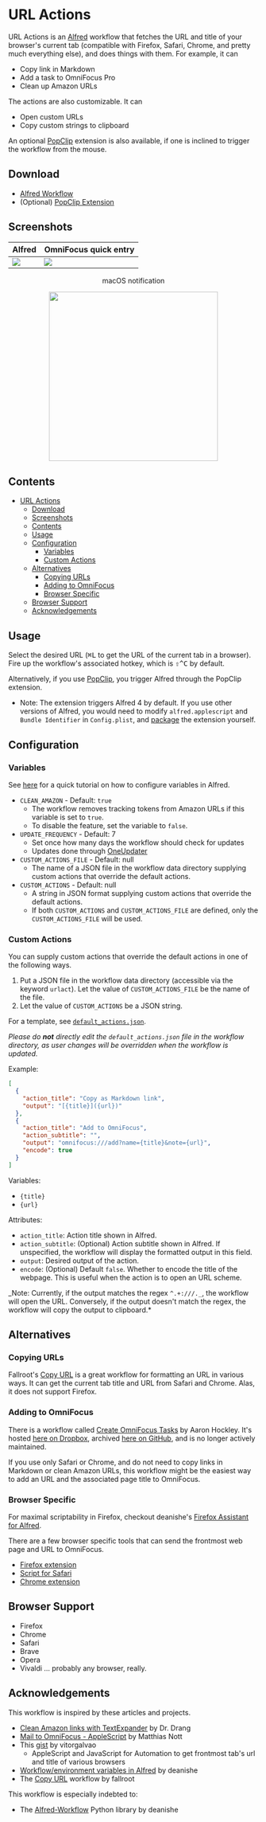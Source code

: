 # URL Actions

URL Actions is an [Alfred](https://www.alfredapp.com/) workflow that fetches the URL and title of your browser's current tab (compatible with Firefox, Safari, Chrome, and pretty much everything else), and
does things with them. For example, it can

- Copy link in Markdown
- Add a task to OmniFocus Pro
- Clean up Amazon URLs

The actions are also customizable. It can

- Open custom URLs
- Copy custom strings to clipboard

An optional [PopClip](https://pilotmoon.com/popclip/) extension is also available, if one is inclined to trigger the workflow from the mouse.

## Download

- [Alfred Workflow](https://www.github.com/pnlng/alfred-url-actions/releases/latest/download/URL.Actions.alfredworkflow)
- (Optional) [PopClip Extension](https://github.com/pnlng/alfred-url-actions/releases/download/v1.1.4/URLtoAlfred.popclipextz)

## Screenshots

| Alfred                      | OmniFocus quick entry          |
| --------------------------- | ------------------------------ |
| ![](screenshots/alfred.png) | ![](screenshots/omnifocus.png) |

<p align="center">
macOS notification</p>
<p align="center">
<img src="screenshots/notification.png" width="340">
</p>

## Contents
- [URL Actions](#url-actions)
  - [Download](#download)
  - [Screenshots](#screenshots)
  - [Contents](#contents)
  - [Usage](#usage)
  - [Configuration](#configuration)
    - [Variables](#variables)
    - [Custom Actions](#custom-actions)
  - [Alternatives](#alternatives)
    - [Copying URLs](#copying-urls)
    - [Adding to OmniFocus](#adding-to-omnifocus)
    - [Browser Specific](#browser-specific)
  - [Browser Support](#browser-support)
  - [Acknowledgements](#acknowledgements)
    </details>


## Usage

Select the desired URL (<kbd>⌘L</kbd> to get the URL of the current tab in a browser). Fire up the workflow's associated hotkey, which is <kbd>⇧^C</kbd> by default.

Alternatively, if you use [PopClip](https://pilotmoon.com/popclip/), you trigger Alfred through the PopClip extension.

- Note: The extension triggers Alfred 4 by default. If you use other versions of Alfred, you would need to modify `alfred.applescript` and `Bundle Identifier` in `Config.plist`, and [package](https://github.com/pilotmoon/PopClip-Extensions#anatomy-of-a-popclip-extension) the extension yourself.

## Configuration

### Variables

See [here](https://www.alfredapp.com/help/workflows/advanced/variables/#environment) for a quick tutorial on how to configure variables in Alfred.

- `CLEAN_AMAZON` - Default: `true`
  - The workflow removes tracking tokens from Amazon URLs if this variable is set to `true`.
  - To disable the feature, set the variable to `false`.
- `UPDATE_FREQUENCY` - Default: 7
  - Set once how many days the workflow should check for updates
  - Updates done through [OneUpdater](https://github.com/vitorgalvao/alfred-workflows/tree/master/OneUpdater)
- `CUSTOM_ACTIONS_FILE` - Default: null
  - The name of a JSON file in the workflow data directory supplying custom actions that override the default actions. 
- `CUSTOM_ACTIONS` - Default: null
  - A string in JSON format supplying custom actions that override the default actions.
  - If both `CUSTOM_ACTIONS` and `CUSTOM_ACTIONS_FILE` are defined, only the `CUSTOM_ACTIONS_FILE` will be used. 

### Custom Actions

You can supply custom actions that override the default actions in one of the following ways.

1. Put a JSON file in the workflow data directory (accessible via the keyword `urlact`). Let the value of `CUSTOM_ACTIONS_FILE` be the name of the file. 
2. Let the value of `CUSTOM_ACTIONS` be a JSON string. 

For a template, see [`default_actions.json`](https://github.com/pnlng/alfred-url-actions/blob/master/default_actions.json).

_Please do **not** directly edit the `default_actions.json` file in the workflow directory, as user changes will be overridden when the workflow is updated._

Example:

```json
[
  {
    "action_title": "Copy as Markdown link",
    "output": "[{title}]({url})"
  },
  {
    "action_title": "Add to OmniFocus",
    "action_subtitle": "",
    "output": "omnifocus:///add?name={title}&note={url}",
    "encode": true
  }
]
```

Variables:

- `{title}`
- `{url}`

Attributes:

- `action_title`: Action title shown in Alfred.
- `action_subtitle`: (Optional) Action subtitle shown in Alfred. If unspecified, the workflow will display the formatted output in this field.
- `output`: Desired output of the action.
- `encode`: (Optional) Default `false`. Whether to encode the title of the webpage. This is useful when the action is to open an URL scheme.

_Note: Currently, if the output matches the regex `^.+:///._`, the workflow will open the URL. Conversely, if the output doesn't match the regex, the workflow will copy the output to clipboard.\*

## Alternatives

### Copying URLs

Fallroot's [Copy URL](https://github.com/fallroot/copy-url-for-alfred) is a great workflow for formatting an URL in various ways. It can get the current tab title and URL from Safari and Chrome. Alas, it does not support Firefox.

### Adding to OmniFocus

There is a workflow called [Create OmniFocus Tasks](https://web.archive.org/web/20170606130617/http://aaronhockley.com/alfred-2-workflow-create-omnifocus-tasks/) by Aaron Hockley. It's hosted [here on Dropbox](https://www.dropbox.com/s/nlx4uyfc905iyc2/CreateOmniFocusTasks.alfredworkflow), archived [here on GitHub](https://github.com/hzlzh/AlfredWorkflow.com/blob/master/Downloads/Workflows/CreateOmniFocusTasks.alfredworkflow), and is no longer actively maintained.

If you use only Safari or Chrome, and do not need to copy links in Markdown or clean Amazon URLs, this workflow might be the easiest way to add an URL and the associated page title to OmniFocus.

### Browser Specific

For maximal scriptability in Firefox, checkout deanishe's [Firefox Assistant for Alfred](https://github.com/deanishe/alfred-firefox/).

There are a few browser specific tools that can send the frontmost web page and URL to OmniFocus.

- [Firefox extension](https://addons.mozilla.org/en-US/firefox/addon/addtoomnifocus2/)
- [Script for Safari](https://github.com/jessesquires/safari-tabs-to-omnifocus)
- [Chrome extension](https://chrome.google.com/webstore/detail/send-to-omnifocus/ohdhaodomnlifoigpfcbjpcegdbefnen)

## Browser Support

- Firefox
- Chrome
- Safari
- Brave
- Opera
- Vivaldi
... probably any browser, really.

## Acknowledgements

This workflow is inspired by these articles and projects.

- [Clean Amazon links with TextExpander](https://leancrew.com/all-this/2015/06/clean-amazon-links-with-textexpander/) by Dr. Drang
- [Mail to OmniFocus - AppleScript](https://www.mnott.de/mail-to-omnifocus-applescript/) by Matthias Nott
- This [gist](https://gist.github.com/vitorgalvao/5392178) by vitorgalvao
  - AppleScript and JavaScript for Automation to get frontmost tab's url and title of various browsers
- [Workflow/environment variables in Alfred](https://www.deanishe.net/post/2018/10/workflow/environment-variables-in-alfred/) by deanishe
- The [Copy URL](https://github.com/fallroot/copy-url-for-alfred) workflow by fallroot

This workflow is especially indebted to:

- The [Alfred-Workflow](https://github.com/deanishe/alfred-workflow/) Python library by deanishe
